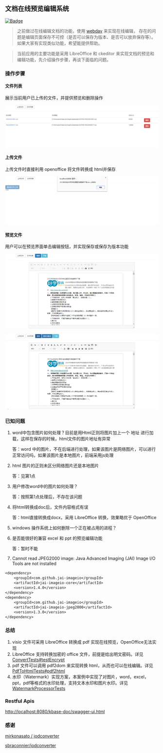 ## 文档在线预览编辑系统

[![Badge](https://img.shields.io/badge/link-996.icu-red.svg)](https://996.icu/#/zh_CN)

> 之前做过在线编辑文档的功能，使用 [webdav](https://www.webdavsystem.com/) 来实现在线编辑，
存在的问题是编辑页面保存不可控（是否可以保存为版本、是否可以放弃保存等）。如果大家有实现类似功能，希望能提供帮助。

> 当前应用的主要功能是采用 LibreOffice 和 ckeditor 来实现文档的预览和编辑功能，先介绍操作步骤，再谈下面临的问题。

### 操作步骤

#### 文件列表
展示当前用户已上传的文件，并提供预览和删除操作

![列表页面](src/main/resources/static/img/list.png?raw=true "列表页面")

#### 上传文件
上传文件时直接利用 openoffice 将文件转换成 html并保存

![上传页面](src/main/resources/static/img/upload.png?raw=true "上传页面")

#### 预览文件
用户可以在预览界面单击编辑按钮，并实现保存或保存为版本功能

![预览页面](src/main/resources/static/img/read.png?raw=true "预览页面")

![编辑页面](src/main/resources/static/img/edit.png?raw=true "编辑页面")

### 已知问题
1. word中包含图片如何处理？目前是用Html正则将图片加上一个 地址 进行加载，这样在保存的时候，html文件的图片地址有异常

	答：word 中的图片，不在后端进行处理，如果该图片是网络图片，可以进行正常访问吗，如果该图片是本地图片，前端采用js处理

2. html 图片的正则未区分网络图片还是本地图片 

	答：见第1点

3. 用户修改word中的图片如何处理？

	答：按照第1点处理后，不存在该问题

4. 将html转换成doc后，文件内容格式有误

	答：html直接转换成docx，采用 LibreOffice 转换，效果略优于 OpenOffice

5. windows 操作系统上如何删除一个正在被占用的进程？
6. 是否能很好的兼容 excel 和 ppt 的预览编辑功能 

	答：暂时不能
	
7. Cannot read JPEG2000 image: Java Advanced Imaging (JAI) Image I/O Tools are not installed
```
<dependency>
    <groupId>com.github.jai-imageio</groupId>
    <artifactId>jai-imageio-core</artifactId>
    <version>1.4.0</version>
</dependency>
<dependency>
    <groupId>com.github.jai-imageio</groupId>
    <artifactId>jai-imageio-jpeg2000</artifactId>
    <version>1.3.0</version>
</dependency>
```
	
### 总结
1. visio 文件可采用 LibreOffice 转换成 pdf 实现在线预览，OpenOffice无法实现
2. LibreOffice 支持转换加密的 office 文件，前提是给出明文密码。详见 [ConvertTests#testEncrypt](src/test/java/com/eastrobot/doc/util/ConvertTests.java)
3. pdf 文件可以调用 pdf2dom 来实现转换 html，从而也可以在线编辑。详见 [PdfToHtmlTests#pdf2html](src/test/java/com/eastrobot/doc/util/PdfToHtmlTests.java)
4. 水印（Watermark）实现方案，本案例中实现了对图片，word，excel，ppt，pdf等格式的水印处理，支持文本水印和图片水印。详见  [WatermarkProcessorTests](src/test/java/com/eastrobot/doc/watermark/WatermarkProcessorTests.java)

### Restful Apis
[http://localhost:8080/kbase-doc/swagger-ui.html](http://localhost:8080/kbase-doc/swagger-ui.html)

### 感谢
[mirkonasato / jodconverter](https://github.com/mirkonasato/jodconverter)

[sbraconnier/jodconverter](https://github.com/sbraconnier/jodconverter)
